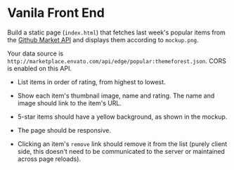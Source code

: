 # Vanila Front End

Build a static page (`index.html`) that fetches last week's popular items from the [Github Market API](http://marketplace.envato.com/api/documentation) and displays them according to `mockup.png`.

Your data source is `http://marketplace.envato.com/api/edge/popular:themeforest.json`. CORS is enabled on this API.

- List items in order of rating, from highest to lowest.

- Show each item's thumbnail image, name and rating. The name and image should link to the item's URL.

- 5-star items should have a yellow background, as shown in the mockup.

- The page should be responsive.

- Clicking an item's `remove` link should remove it from the list (purely client side, this doesn't need to be communicated to the server or maintained across page reloads).

